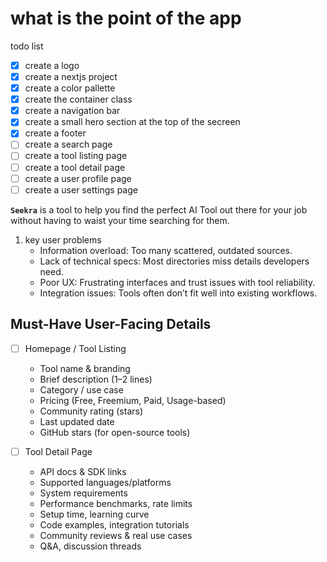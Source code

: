 # what is the point of the app

todo list

- [x] create a logo
- [x] create a nextjs project
- [x] create a color pallette
- [x] create the container class
- [x] create a navigation bar
- [x] create a small hero section at the top of the secreen
- [x] create a footer
- [ ] create a search page
- [ ] create a tool listing page
- [ ] create a tool detail page
- [ ] create a user profile page
- [ ] create a user settings page

**`Seekra`** is a tool to help you find the perfect AI Tool out there for your job without having to waist your time searching for them.

1. key user problems
   - Information overload: Too many scattered, outdated sources.
   - Lack of technical specs: Most directories miss details developers need.
   - Poor UX: Frustrating interfaces and trust issues with tool reliability.
   - Integration issues: Tools often don’t fit well into existing workflows.

## Must-Have User-Facing Details

- [ ] Homepage / Tool Listing
  - Tool name & branding
  - Brief description (1–2 lines)
  - Category / use case
  - Pricing (Free, Freemium, Paid, Usage-based)
  - Community rating (stars)
  - Last updated date
  - GitHub stars (for open-source tools)

- [ ] Tool Detail Page
  - API docs & SDK links
  - Supported languages/platforms
  - System requirements
  - Performance benchmarks, rate limits
  - Setup time, learning curve
  - Code examples, integration tutorials
  - Community reviews & real use cases
  - Q&A, discussion threads
